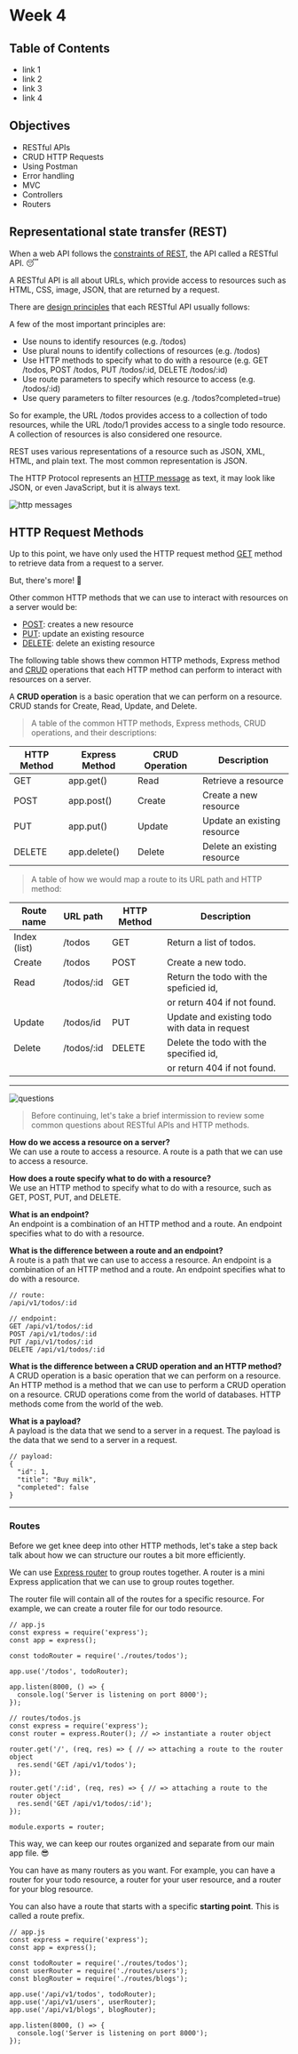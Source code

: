 # Week 4

## Table of Contents
  - link 1
  - link 2
  - link 3
  - link 4

## Objectives
- RESTful APIs
- CRUD HTTP Requests
- Using Postman
- Error handling
- MVC
- Controllers
- Routers

## Representational state transfer (REST)

When a web API follows the [constraints of REST](https://restfulapi.net/rest-architectural-constraints/), the API called a RESTful API. :sleeping:

A RESTful API is all about URLs, which provide access to resources such as HTML, CSS, image, JSON, that are returned by a request.

There are [design principles](https://apiguide.readthedocs.io/en/latest/build_and_publish/use_RESTful_urls.html) that each RESTful API usually follows: 

A few of the most important principles are:
  - Use nouns to identify resources (e.g. /todos)
  - Use plural nouns to identify collections of resources (e.g. /todos)
  - Use HTTP methods to specify what to do with a resource (e.g. GET /todos, POST /todos, PUT /todos/:id, DELETE /todos/:id)
  - Use route parameters to specify which resource to access (e.g. /todos/:id)
  - Use query parameters to filter resources (e.g. /todos?completed=true)


So for example, the URL /todos provides access to a collection of todo resources, while the URL /todo/1 provides access to a single todo resource. 
A collection of resources is also considered one resource.

REST uses various representations of a resource such as JSON, XML, HTML, and plain text. The most common representation is JSON.

The HTTP Protocol represents an [HTTP message](https://developer.mozilla.org/en-US/docs/Web/HTTP/Messages) as text, it may look like JSON, or even JavaScript, but it is always text.

![http messages](images/http-messages.png)

##  HTTP Request Methods

Up to this point, we have only used the HTTP request method [GET](https://expressjs.com/en/5x/api.html#app.get) method to retrieve data from a request to a server.

But, there's more! :raised_hands:

Other common HTTP methods that we can use to interact with resources on a server would be:

  - [POST](https://developer.mozilla.org/en-US/docs/Web/HTTP/Methods/POST): creates a new resource
  - [PUT](https://developer.mozilla.org/en-US/docs/Web/HTTP/Methods/PUT): update an existing resource
  - [DELETE](https://developer.mozilla.org/en-US/docs/Web/HTTP/Methods/DELETE): delete an existing resource

The following table shows thew common HTTP methods, Express method and [CRUD](https://developer.mozilla.org/en-US/docs/Glossary/CRUD) operations 
that each HTTP method can perform to interact with resources on a server. 

A **CRUD operation** is a basic operation that we can perform on a resource. CRUD stands for Create, Read, Update, and Delete.

>A table of the common HTTP methods, Express methods, CRUD operations, and their descriptions:

| HTTP Method |  Express Method | CRUD Operation | Description                 |
| ----------- |  -------------- | -------------- | --------------------------- |
| GET         |  app.get()      | Read           | Retrieve a resource         |
| POST        |  app.post()     | Create         | Create a new resource       |
| PUT         |  app.put()      | Update         | Update an existing resource |
| DELETE      |  app.delete()   | Delete         | Delete an existing resource |

>A table of how we would map a route to its URL path and HTTP method:

| Route name   |  URL path       | HTTP Method    | Description                                   |
| ------------ |  -------------- | -------------- | --------------------------------------------- |
| Index (list) |  /todos         | GET            | Return a list of todos.                       |
| Create       |  /todos         | POST           | Create a new todo.                            |
| Read         |  /todos/:id     | GET            | Return the todo with the speficied id,        |
|              |                 |                |  or return 404 if not found.                  |
| Update       |  /todos/id      | PUT            | Update and existing todo with data in request |
| Delete       |  /todos/:id     | DELETE         | Delete the todo with the specified id,        |
|              |                 |                |  or return 404 if not found.                  |

___

![questions](images/QA.gif)

>Before continuing, let's take a brief intermission to review some common questions about RESTful APIs and HTTP methods.

**How do we access a resource on a server?**\
We can use a route to access a resource. A route is a path that we can use to access a resource.

**How does a route specify what to do with a resource?**\
We use an HTTP method to specify what to do with a resource, such as GET, POST, PUT, and DELETE.

**What is an endpoint?**\
An endpoint is a combination of an HTTP method and a route. An endpoint specifies what to do with a resource.

**What is the difference between a route and an endpoint?**\
A route is a path that we can use to access a resource. An endpoint is a combination of an HTTP method and a route. An endpoint specifies what to do with a resource.

```
// route:
/api/v1/todos/:id

// endpoint:
GET /api/v1/todos/:id
POST /api/v1/todos/:id
PUT /api/v1/todos/:id
DELETE /api/v1/todos/:id
```

**What is the difference between a CRUD operation and an HTTP method?**\
A CRUD operation is a basic operation that we can perform on a resource. An HTTP method is a method that we can use to perform a CRUD operation on a resource.
CRUD operations come from the world of databases. HTTP methods come from the world of the web.

**What is a payload?**\
A payload is the data that we send to a server in a request. The payload is the data that we send to a server in a request.

```
// payload:
{
  "id": 1,
  "title": "Buy milk",
  "completed": false
}
```
___
### Routes 

Before we get knee deep into other HTTP methods, let's take a step back talk about how we can structure our routes a bit more efficiently.

We can use [Express router](https://expressjs.com/en/guide/routing.html#express-router) to group routes together. 
A router is a mini Express application that we can use to group routes together.

The router file will contain all of the routes for a specific resource. For example, we can create a router file for our todo resource.


```
// app.js
const express = require('express');
const app = express();

const todoRouter = require('./routes/todos');

app.use('/todos', todoRouter);

app.listen(8000, () => {
  console.log('Server is listening on port 8000');
});
```

```
// routes/todos.js
const express = require('express');
const router = express.Router(); // => instantiate a router object

router.get('/', (req, res) => { // => attaching a route to the router object
  res.send('GET /api/v1/todos');
});

router.get('/:id', (req, res) => { // => attaching a route to the router object
  res.send('GET /api/v1/todos/:id');
});

module.exports = router;
```

This way, we can keep our routes organized and separate from our main app file. :sunglasses:

You can have as many routers as you want. For example, you can have a router for your todo resource, a router for your user resource, and a router for your blog resource.

You can also have a route that starts with a specific **starting point**. This is called a route prefix. 

```
// app.js
const express = require('express');
const app = express();

const todoRouter = require('./routes/todos');
const userRouter = require('./routes/users');
const blogRouter = require('./routes/blogs');

app.use('/api/v1/todos', todoRouter);
app.use('/api/v1/users', userRouter);
app.use('/api/v1/blogs', blogRouter);

app.listen(8000, () => {
  console.log('Server is listening on port 8000');
});
```
